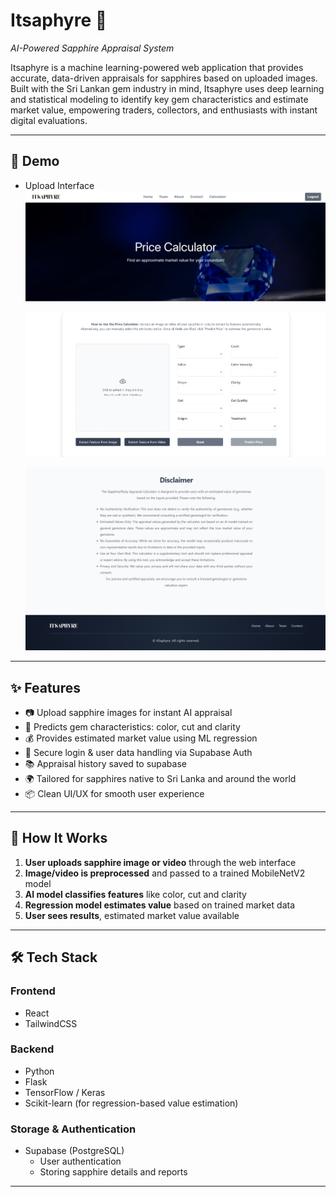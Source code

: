 # Itsaphyre 🔮  
*AI-Powered Sapphire Appraisal System*

Itsaphyre is a machine learning-powered web application that provides accurate, data-driven appraisals for sapphires based on uploaded images. Built with the Sri Lankan gem industry in mind, Itsaphyre uses deep learning and statistical modeling to identify key gem characteristics and estimate market value, empowering traders, collectors, and enthusiasts with instant digital evaluations.

---

## 📸 Demo

- Upload Interface  
  ![alt text](image.png)

  ![alt text](image-1.png)

  ![alt text](image-2.png)
  ![alt text](image-3.png)

---

## ✨ Features

- 📷 Upload sapphire images for instant AI appraisal  
- 🔎 Predicts gem characteristics: color, cut and clarity     
- 💰 Provides estimated market value using ML regression  
- 🔐 Secure login & user data handling via Supabase Auth  
- 📚 Appraisal history saved to supabase
- 🌍 Tailored for sapphires native to Sri Lanka and around the world
- 📦 Clean UI/UX for smooth user experience  

---

## 🧠 How It Works

1. **User uploads sapphire image or video** through the web interface  
2. **Image/video is preprocessed** and passed to a trained MobileNetV2 model  
3. **AI model classifies features** like color, cut and clarity  
4. **Regression model estimates value** based on trained market data  
5. **User sees results**, estimated market value available 

---

## 🛠 Tech Stack

### Frontend
- React
- TailwindCSS

### Backend
- Python
- Flask
- TensorFlow / Keras
- Scikit-learn (for regression-based value estimation)

### Storage & Authentication
- Supabase (PostgreSQL)
  - User authentication
  - Storing sapphire details and reports

---


